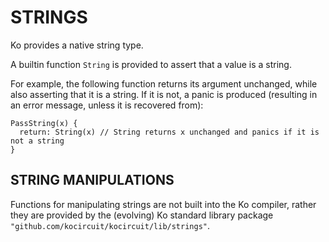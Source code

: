 # STRINGS

Ko provides a native string type.

A builtin function `String` is provided to assert that a value is a string.

For example, the following function returns its argument unchanged,
while also asserting that it is a string. If it is not, a panic is produced
(resulting in an error message, unless it is recovered from):

```ko
PassString(x) {
  return: String(x) // String returns x unchanged and panics if it is not a string
}
```

## STRING MANIPULATIONS

Functions for manipulating strings are not built into the Ko compiler,
rather they are provided by the (evolving) Ko standard library package
`"github.com/kocircuit/kocircuit/lib/strings"`.
